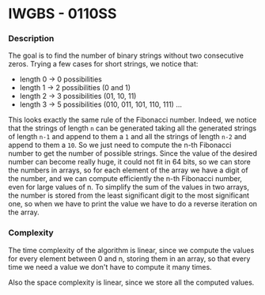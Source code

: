 # IWGBS - 0110SS

### Description
The goal is to find the number of binary strings without two consecutive zeros. Trying a few cases for short strings, we notice that:

- length 0 -> 0 possibilities
- length 1 -> 2 possibilities (0 and 1)
- length 2 -> 3 possibilities (01, 10, 11)
- length 3 -> 5 possibilities (010, 011, 101, 110, 111)
...

This looks exactly the same rule of the Fibonacci number. Indeed, we notice that the strings of length `n` can be generated taking all the generated strings of length `n-1` and append to them a `1` and all the strings of length `n-2` and append to them a `10`. So we just need to compute the n-th Fibonacci number to get the number of possible strings. Since the value of the desired number can become really huge, it could not fit in 64 bits, so we can store the numbers in arrays, so for each element of the array we have a digit of the number, and we can compute efficiently the n-th Fibonacci number, even for large values of n. To simplify the sum of the values in two arrays, the number is stored from the least significant digit to the most significant one, so when we have to print the value we have to do a reverse iteration on the array.

### Complexity
The time complexity of the algorithm is linear, since we compute the values for every element between 0 and n, storing them in an array, so that every time we need a value we don't have to compute it many times.

Also the space complexity is linear, since we store all the computed values.
